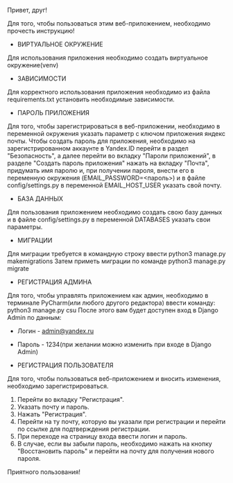 Привет, друг!

Для того, чтобы пользоваться этим веб-приложением, необходимо прочесть инструкцию!

- ВИРТУАЛЬНОЕ ОКРУЖЕНИЕ

Для использования приложения необходимо создать виртуальное окружение(venv)

- ЗАВИСИМОСТИ

Для корректного использования приложения необходимо из файла requirements.txt установить необходимые зависимости.

- ПАРОЛЬ ПРИЛОЖЕНИЯ

Для того, чтобы зарегистрироваться в веб-приложении, необходимо в переменной окружения указать параметр с ключом 
приложения яндекс почты.
Чтобы создать пароль для приложения, необходимо на зарегистрированном аккаунте в Yandex.ID перейти в раздел "Безопасность", 
а далее перейти во вкладку "Пароли приложений", в разделе "Создать пароль приложения" нажать на вкладку "Почта", 
придумать имя паролю и, при получении пароля, внести его в переменную окружения (EMAIL_PASSWORD=<пароль>) и 
в файле config/settings.py в переменной EMAIL_HOST_USER указать свой почту.


- БАЗА ДАННЫХ

Для пользования приложением необходимо создать свою базу данных и в файле config/settings.py в переменной DATABASES 
указать свои параметры.

- МИГРАЦИИ

Для миграции требуется в командную строку ввести python3 manage.py makemigrations
Затем приметь миграции по команде python3 manage.py migrate

- РЕГИСТРАЦИЯ АДМИНА

Для того, чтобы управлять приложением как админ, необходимо в терминале PyCharm(или любого другого редактора) 
ввести команду: python3 manage.py csu
После этого вам будет доступен вход в Django Admin по данным:
- Логин - admin@yandex.ru
- Пароль - 1234(при желании можно изменить при входе в Django Admin)


- РЕГИСТРАЦИЯ ПОЛЬЗОВАТЕЛЯ

Для того, чтобы пользоваться веб-приложением и вносить изменения, необходимо зарегистрироваться.
1. Перейти во вкладку "Регистрация".
2. Указать почту и пароль.
3. Нажать "Регистрация".
4. Перейти на ту почту, которую вы указали при регистрации и перейти по ссылке для подтверждения регистрации.
5. При переходе на страницу входа ввести логин и пароль.
6. В случае, если вы забыли пароль, необходимо нажать на кнопку "Восстановить пароль" и перейти на почту для получения 
нового пароля.

Приятного пользования!

